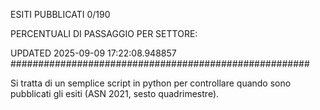 ESITI PUBBLICATI 0/190 

PERCENTUALI DI PASSAGGIO PER SETTORE:

UPDATED 2025-09-09 17:22:08.948857
###################################################### 

Si tratta di un semplice script in python per controllare quando sono pubblicati gli esiti (ASN 2021, sesto quadrimestre).


